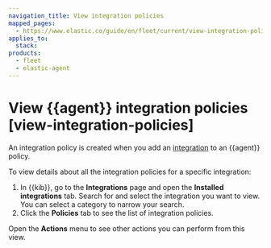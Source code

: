 ```yaml
---
navigation_title: View integration policies
mapped_pages:
  - https://www.elastic.co/guide/en/fleet/current/view-integration-policies.html
applies_to:
  stack:
products:
  - fleet
  - elastic-agent
---
```


# View {{agent}} integration policies [view-integration-policies]


An integration policy is created when you add an [integration](integration-docs://reference/index.md) to an {{agent}} policy.

To view details about all the integration policies for a specific integration:

1. In {{kib}}, go to the **Integrations** page and open the **Installed integrations** tab. Search for and select the integration you want to view. You can select a category to narrow your search.
2. Click the **Policies** tab to see the list of integration policies.

Open the **Actions** menu to see other actions you can perform from this view.
